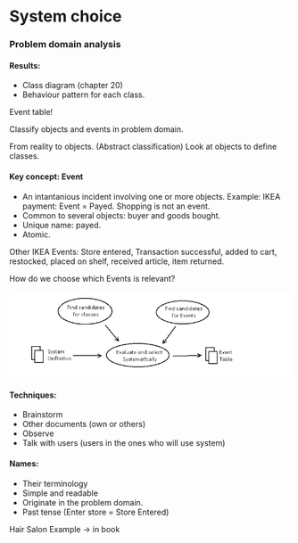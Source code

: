# System choice

### Problem domain analysis

#### Results:

- Class diagram (chapter 20)
- Behaviour pattern for each class.

Event table!

Classify objects and events in problem domain.

From reality to objects. (Abstract classification) Look at objects to define classes.

#### Key concept: Event

- An intantanious incident involving one or more objects. Example: IKEA payment: Event = Payed. Shopping is not an event.
- Common to several objects: buyer and goods bought.
- Unique name: payed.
- Atomic.

Other IKEA Events: Store entered, Transaction successful, added to cart, restocked, placed on shelf, received article, item returned.

How do we choose which Events is relevant?

![](.\img\35.png)

#### Techniques:

- Brainstorm
- Other documents (own or others)
- Observe
- Talk with users (users in the ones who will use system)



#### Names:

- Their terminology
- Simple and readable
- Originate in the problem domain.
- Past tense (Enter store = Store Entered)

Hair Salon Example -> in book

